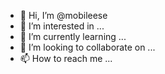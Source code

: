 - 👋 Hi, I’m @mobileese
- 👀 I’m interested in ...
- 🌱 I’m currently learning ...
- 💞️ I’m looking to collaborate on ...
- 📫 How to reach me ...

<!---
mobileese/mobileese is a ✨ special ✨ repository because its `README.md` (this file) appears on your GitHub profile.
You can click the Preview link to take a look at your changes.
--->
